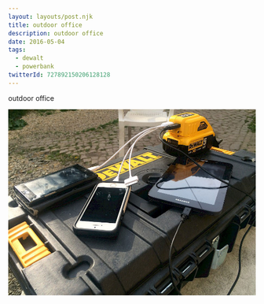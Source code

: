 ```yaml
---
layout: layouts/post.njk
title: outdoor office
description: outdoor office
date: 2016-05-04
tags:
  - dewalt
  - powerbank
twitterId: 727892150206128128
---
```

outdoor office

![Outdoor office](/img/posts/20160504_outdoor.jpg)

